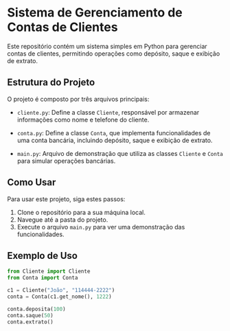 # Sistema de Gerenciamento de Contas de Clientes

Este repositório contém um sistema simples em Python para gerenciar contas de clientes, permitindo operações como depósito, saque e exibição de extrato.

## Estrutura do Projeto

O projeto é composto por três arquivos principais:

- `cliente.py`: Define a classe `Cliente`, responsável por armazenar informações como nome e telefone do cliente.

- `conta.py`: Define a classe `Conta`, que implementa funcionalidades de uma conta bancária, incluindo depósito, saque e exibição de extrato.

- `main.py`: Arquivo de demonstração que utiliza as classes `Cliente` e `Conta` para simular operações bancárias.

## Como Usar

Para usar este projeto, siga estes passos:

1. Clone o repositório para a sua máquina local.
2. Navegue até a pasta do projeto.
3. Execute o arquivo `main.py` para ver uma demonstração das funcionalidades.

## Exemplo de Uso

```python
from Cliente import Cliente
from Conta import Conta

c1 = Cliente("João", "114444-2222")
conta = Conta(c1.get_nome(), 1222)

conta.deposita(100)
conta.saque(50)
conta.extrato()
